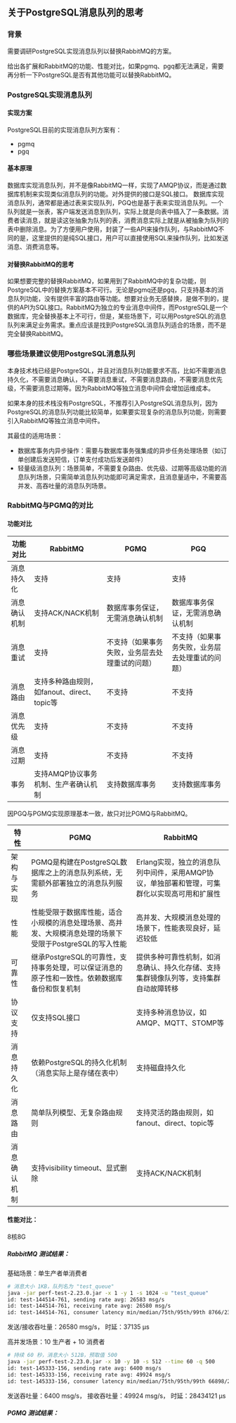 ## 关于PostgreSQL消息队列的思考
### 背景
需要调研PostgreSQL实现消息队列以替换RabbitMQ的方案。

给出各扩展和RabbitMQ的功能、性能对比，如果pgmq、pgq都无法满足，需要再分析一下PostgreSQL是否有其他功能可以替换RabbitMQ。


### PostgreSQL实现消息队列

#### 实现方案
PostgreSQL目前的实现消息队列方案有：
- pgmq
- pgq

#### 基本原理
数据库实现消息队列，并不是像RabbitMQ一样，实现了AMQP协议，而是通过数据库机制来实现类似消息队列的功能。对外提供的接口是SQL接口。 数据库实现消息队列，通常都是通过表来实现队列，PGQ也是基于表来实现消息队列。一个队列就是一张表，客户端发送消息到队列，实际上就是向表中插入了一条数据。消费者读消息，就是读这张抽象为队列的表，消费消息实际上就是从被抽象为队列的表中删除消息。为了方便用户使用，封装了一些API来操作队列，与RabbitMQ不同的是，这里提供的是纯SQL接口，用户可以直接使用SQL来操作队列，比如发送消息、消费消息等。

#### 对替换RabbitMQ的思考
如果想要完整的替换RabbitMQ，如果用到了RabbitMQ中的复杂功能，则PostgreSQL中的替换方案基本不可行。无论是pgmq还是pgq，只支持基本的消息队列功能，没有提供丰富的路由等功能。想要对业务无感替换，是做不到的，提供的API为SQL接口。RabbitMQ为独立的专业消息中间件，而PostgreSQL是一个数据库，完全替换基本上不可行，但是，某些场景下，可以用PostgreSQL的消息队列来满足业务需求。重点应该是找到PostgreSQL消息队列适合的场景，而不是完全替换RabbitMQ。


### 哪些场景建议使用PostgreSQL消息队列
本身技术栈已经是PostgreSQL，并且对消息队列功能要求不高，比如不需要消息持久化，不需要消息确认，不需要消息重试，不需要消息路由，不需要消息优先级，不需要消息过期等。因为RabbitMQ等独立消息中间件会增加运维成本。


如果本身的技术栈没有PostgreSQL，不推荐引入PostgreSQL消息队列，因为PostgreSQL的消息队列功能比较简单，如果要实现复杂的消息队列功能，则需要引入RabbitMQ等独立消息中间件。

其最佳的适用场景：
- 数据库事务内异步操作：需要与数据库事务强集成的异步任务处理场景（如订单创建后发送短信，订单支付成功后发送邮件）
- 轻量级消息队列：场景简单，不需要复杂路由、优先级、过期等高级功能的消息队列场景，只需简单消息队列功能即可满足需求，且消息量适中，不需要高并发、高吞吐量的消息队列场景。


### RabbitMQ与PGMQ的对比

#### 功能对比

|功能对比|RabbitMQ|PGMQ|PGQ|
|--|--|--|--|
|消息持久化|支持|支持|支持|
|消息确认机制|支持ACK/NACK机制|数据库事务保证，无需消息确认机制|数据库事务保证，无需消息确认机制|
|消息重试|支持|不支持（如果事务失败，业务层去处理重试的问题） |不支持（如果事务失败，业务层去处理重试的问题）|
|消息路由|支持多种路由规则，如fanout、direct、topic等|不支持|不支持|
|消息优先级|支持|不支持|不支持|
|消息过期|支持|不支持|不支持|
|事务| 支持AMQP协议事务机制、生产者确认机制| 支持数据库事务| 支持数据库事务|

因PGQ与PGMQ实现原理基本一致，故只对比PGMQ与RabbitMQ。

|特性 |PGMQ|RabbitMQ|
|--|--|--|
|架构与实现|PGMQ是构建在PostgreSQL数据库之上的消息队列系统，无需额外部署独立的消息队列服务|Erlang实现，独立的消息队列中间件，采用AMQP协议，单独部署和管理，可集群化以实现高可用和扩展性|
|性能| 性能受限于数据库性能，适合小规模的消息处理场景、高并发、大规模消息处理的场景下受限于PostgreSQL的写入性能 | 高并发、大规模消息处理的场景下，性能表现良好，延迟较低|
|可靠性| 继承PostgreSQL的可靠性，支持事务处理，可以保证消息的原子性和一致性。依赖数据库备份和恢复机制| 提供多种可靠性机制，如消息确认、持久化存储、支持集群镜像队列等，支持集群自动故障转移|
|协议支持|仅支持SQL接口| 支持多种消息协议，如AMQP、MQTT、STOMP等|
|消息持久化| 依赖PostgreSQL的持久化机制（消息实际上是存储在表中）| 支持磁盘持久化|
|消息路由| 简单队列模型、无复杂路由规则| 支持灵活的路由规则，如fanout、direct、topic等|
|消息确认机制| 支持visibility timeout、显式删除| 支持ACK/NACK机制|

#### 性能对比：

8核8G

##### RabbitMQ 测试结果：

基础场景：单生产者单消费者
```bash
# 消息大小 1KB，队列名为 "test_queue"
java -jar perf-test-2.23.0.jar -x 1 -y 1 -s 1024 -u "test_queue"
id: test-144514-761, sending rate avg: 26583 msg/s
id: test-144514-761, receiving rate avg: 26580 msg/s
id: test-144514-761, consumer latency min/median/75th/95th/99th 8766/23473/26926/37135/63106 µs
```
发送/接收吞吐量：26580 msg/s， 时延：37135 µs

高并发场景：10 生产者 + 10 消费者
```bash
# 持续 60 秒，消息大小 512B，预取值 500
java -jar perf-test-2.23.0.jar -x 10 -y 10 -s 512 --time 60 -q 500
id: test-145333-156, sending rate avg: 6400 msg/s
id: test-145333-156, receiving rate avg: 49924 msg/s
id: test-145333-156, consumer latency min/median/75th/95th/99th 66898/22712797/25327685/28434121/29969780 µs
```
发送吞吐量：6400 msg/s， 接收吞吐量：49924 msg/s， 时延：28434121 µs

##### PGMQ 测试结果：
